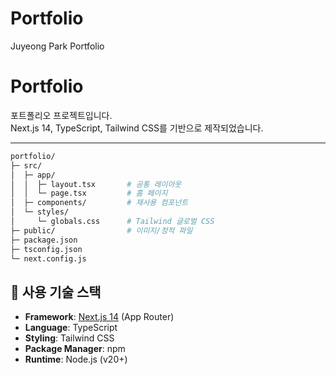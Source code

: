 # Portfolio
Juyeong Park Portfolio


# Portfolio

포트폴리오 프로젝트입니다.  
Next.js 14, TypeScript, Tailwind CSS를 기반으로 제작되었습니다.  

---

```bash
portfolio/
├─ src/
│  ├─ app/
│  │  ├─ layout.tsx       # 공통 레이아웃
│  │  └─ page.tsx         # 홈 페이지
│  ├─ components/         # 재사용 컴포넌트
│  └─ styles/
│     └─ globals.css      # Tailwind 글로벌 CSS
├─ public/                # 이미지/정적 파일
├─ package.json
├─ tsconfig.json
└─ next.config.js
```

## 🚀 사용 기술 스택

- **Framework**: [Next.js 14](https://nextjs.org/) (App Router)
- **Language**: TypeScript
- **Styling**: Tailwind CSS
- **Package Manager**: npm
- **Runtime**: Node.js (v20+)



